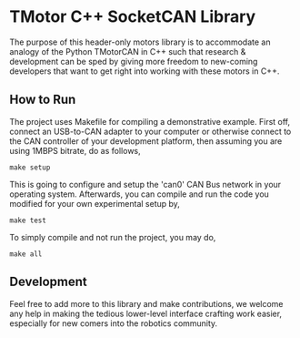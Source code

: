 # TMotor C++ SocketCAN Library

The purpose of this header-only motors library is to accommodate an analogy of the Python TMotorCAN in C++ such that research & development can be sped by giving more freedom to new-coming developers that want to get right into working with these motors in C++.

## How to Run

The project uses Makefile for compiling a demonstrative example. First off, connect an USB-to-CAN adapter to your computer or otherwise connect to the CAN controller of your development platform, then assuming you are using 1MBPS bitrate, do as follows,

`make setup`

This is going to configure and setup the 'can0' CAN Bus network in your operating system. Afterwards, you can compile and run the code you modified for your own experimental setup by,

`make test`

To simply compile and not run the project, you may do,

`make all`

## Development

Feel free to add more to this library and make contributions, we welcome any help in making the tedious lower-level interface crafting work easier, especially for new comers into the robotics community.
